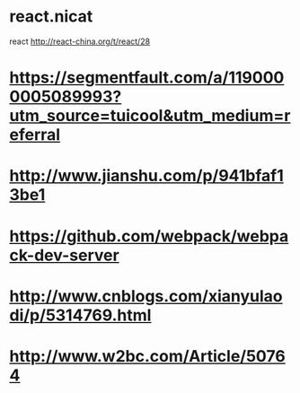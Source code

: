 # react.nicat
react
http://react-china.org/t/react/28


# https://segmentfault.com/a/1190000005089993?utm_source=tuicool&utm_medium=referral
# http://www.jianshu.com/p/941bfaf13be1
# https://github.com/webpack/webpack-dev-server
# http://www.cnblogs.com/xianyulaodi/p/5314769.html
# http://www.w2bc.com/Article/50764
